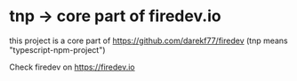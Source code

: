 # tnp -> core part of firedev.io

this project is a core part of https://github.com/darekf77/firedev
(tnp means "typescript-npm-project")

Check firedev on https://firedev.io

